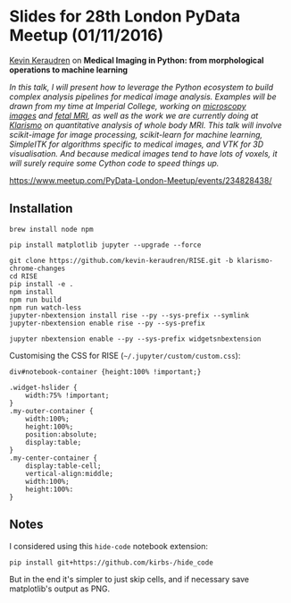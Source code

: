 Slides for 28th London PyData Meetup (01/11/2016)
=================================================

<p><a href="https://github.com/kevin-keraudren">Kevin Keraudren</a> on&nbsp;<b>Medical Imaging in Python: from morphological operations to machine learning</b></p> 
<p><i>In this talk, I will present how to leverage the Python ecosystem to build complex analysis pipelines for medical image analysis. Examples will be drawn from my time at Imperial College, working on <a href="http://www.slideshare.net/kevinkeraudren/segmenting-epithelial-cells-in-highthroughput-rnai-screens-miaab-2011">microscopy images</a>&nbsp;and <a href="https://www.youtube.com/watch?v=t1pIh_TOVLM">fetal MRI</a>, as well as the work we are currently doing at <a href="https://klarismo.com/">Klarismo</a> on quantitative analysis of whole body MRI. This talk will involve scikit-image for image processing, scikit-learn for machine learning, SimpleITK for algorithms specific to medical images, and VTK for 3D visualisation. And because medical images tend to have lots of voxels, it will surely require some Cython code to speed things up.</i>  <br /></p> 

https://www.meetup.com/PyData-London-Meetup/events/234828438/

Installation
------------

    brew install node npm
    
    pip install matplotlib jupyter --upgrade --force
    
    git clone https://github.com/kevin-keraudren/RISE.git -b klarismo-chrome-changes
    cd RISE
    pip install -e .
    npm install
    npm run build
    npm run watch-less
    jupyter-nbextension install rise --py --sys-prefix --symlink
    jupyter-nbextension enable rise --py --sys-prefix
    
    jupyter nbextension enable --py --sys-prefix widgetsnbextension

Customising the CSS for RISE (`~/.jupyter/custom/custom.css`):

    div#notebook-container {height:100% !important;}
    
    .widget-hslider {
        width:75% !important;
    }
    .my-outer-container {
        width:100%;
        height:100%;
        position:absolute;
        display:table;
    }
    .my-center-container {
        display:table-cell;
        vertical-align:middle;
        width:100%;
        height:100%:
    }

Notes
-----

I considered using this `hide-code` notebook extension:

    pip install git+https://github.com/kirbs-/hide_code

But in the end it's simpler to just skip cells, and if necessary save matplotlib's output as PNG.